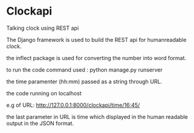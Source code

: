 # Clockapi
Talking clock using REST api

The Django framework is used to build the REST api for humanreadable clock.

the inflect package is used for converting the number into word format.

to run the code command used : python manage.py runserver 

the time paramenter (hh:mm) passed as a string through URL.

the code running on localhost

e.g of URL: http://127.0.0.1:8000/clockapi/time/16:45/

the last parameter in URL is time which displayed in the human readable output in the JSON format.

